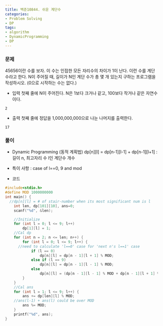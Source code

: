 ```yaml
---
title: 백준10844. 쉬운 계단수
categories:
- Problem Solving
- DP
tags:
- algorithm
- DynamicProgramming
- DP
---
```

### 문제
45656이란 수를 보자.
이 수는 인접한 모든 자리수의 차이가 1이 난다. 이런 수를 계단 수라고 한다.
N이 주어질 때, 길이가 N인 계단 수가 총 몇 개 있는지 구하는 프로그램을 작성하시오. (0으로 시작하는 수는 없다.)

* 입력
첫째 줄에 N이 주어진다. N은 1보다 크거나 같고, 100보다 작거나 같은 자연수이다.

```
2
```

* 출력
첫째 줄에 정답을 1,000,000,000으로 나눈 나머지를 출력한다.
```
17
```

### 풀이
* Dynamic Programming (동적 계획법)
    dp[n][l] = dp[n-1][l-1] + dp[n-1][l+1]
    : 길이 n, 최고자리 수 l인 계단수 개수
* 특이 사항 : case of l==0, 9 and mod

* 코드
```c++
#include<stdio.h>
#define MOD 1000000000
int main() {
  //dp[n][l] = # of stair-number when its most significant num is l
	int len, dp[101][10], ans=0;
	scanf("%d", &len);

	//Initialize
	for (int l = 0; l <= 9; l++)
		dp[1][l] = 1;
	//Cal dp
	for (int n = 2; n <= len; n++) {
		for (int l = 0; l <= 9; l++) {
      //need to calculate 'l==0' case for 'next n's l==1' case
			if (l == 0)
				dp[n][l] = dp[n - 1][l + 1] % MOD;
			else if (l == 9)
				dp[n][l] = dp[n - 1][l - 1] % MOD;
			else
				dp[n][l] = (dp[n - 1][l - 1] % MOD + dp[n - 1][l + 1] % MOD) % MOD;
		}
	}
	//Cal ans
	for (int l = 1; l <= 9; l++) {
		ans += dp[len][l] % MOD;
    //ans(l-1) + ans(l) could be over MOD
		ans %= MOD;
	}
	printf("%d", ans);
}
```
